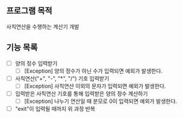 ## 프로그램 목적
사칙연산을 수행하는 계산기 개발
## 기능 목록
- [ ] 양의 정수 입력받기
  - [ ] [Exception] 양의 정수가 아닌 수가 입력되면 예외가 발생한다.
- [ ] 사칙연산("+", "-", "*", "/") 기호 입력받기
  - [ ] [Exception] 사칙연산 이외의 문자가 입력되면 예외가 발생한다.
- [ ] 입력받은 사칙연산 기호를 통해 입력받은 양의 정수 계산하기
  - [ ] [Exception] 나누기 연산일 때 분모로 0이 입력되면 예외가 발생한다.  
- [ ] "exit"이 입력될 때까지 위 과정 반복